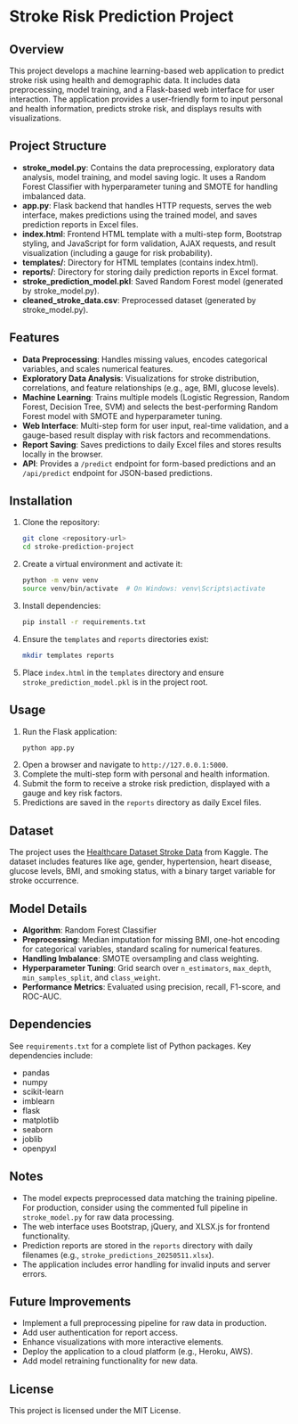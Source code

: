 # Stroke Risk Prediction Project

## Overview
This project develops a machine learning-based web application to predict stroke risk using health and demographic data. It includes data preprocessing, model training, and a Flask-based web interface for user interaction. The application provides a user-friendly form to input personal and health information, predicts stroke risk, and displays results with visualizations.

## Project Structure
- **stroke_model.py**: Contains the data preprocessing, exploratory data analysis, model training, and model saving logic. It uses a Random Forest Classifier with hyperparameter tuning and SMOTE for handling imbalanced data.
- **app.py**: Flask backend that handles HTTP requests, serves the web interface, makes predictions using the trained model, and saves prediction reports in Excel files.
- **index.html**: Frontend HTML template with a multi-step form, Bootstrap styling, and JavaScript for form validation, AJAX requests, and result visualization (including a gauge for risk probability).
- **templates/**: Directory for HTML templates (contains index.html).
- **reports/**: Directory for storing daily prediction reports in Excel format.
- **stroke_prediction_model.pkl**: Saved Random Forest model (generated by stroke_model.py).
- **cleaned_stroke_data.csv**: Preprocessed dataset (generated by stroke_model.py).

## Features
- **Data Preprocessing**: Handles missing values, encodes categorical variables, and scales numerical features.
- **Exploratory Data Analysis**: Visualizations for stroke distribution, correlations, and feature relationships (e.g., age, BMI, glucose levels).
- **Machine Learning**: Trains multiple models (Logistic Regression, Random Forest, Decision Tree, SVM) and selects the best-performing Random Forest model with SMOTE and hyperparameter tuning.
- **Web Interface**: Multi-step form for user input, real-time validation, and a gauge-based result display with risk factors and recommendations.
- **Report Saving**: Saves predictions to daily Excel files and stores results locally in the browser.
- **API**: Provides a `/predict` endpoint for form-based predictions and an `/api/predict` endpoint for JSON-based predictions.

## Installation
1. Clone the repository:
   ```bash
   git clone <repository-url>
   cd stroke-prediction-project
   ```
2. Create a virtual environment and activate it:
   ```bash
   python -m venv venv
   source venv/bin/activate  # On Windows: venv\Scripts\activate
   ```
3. Install dependencies:
   ```bash
   pip install -r requirements.txt
   ```
4. Ensure the `templates` and `reports` directories exist:
   ```bash
   mkdir templates reports
   ```
5. Place `index.html` in the `templates` directory and ensure `stroke_prediction_model.pkl` is in the project root.

## Usage
1. Run the Flask application:
   ```bash
   python app.py
   ```
2. Open a browser and navigate to `http://127.0.0.1:5000`.
3. Complete the multi-step form with personal and health information.
4. Submit the form to receive a stroke risk prediction, displayed with a gauge and key risk factors.
5. Predictions are saved in the `reports` directory as daily Excel files.

## Dataset
The project uses the [Healthcare Dataset Stroke Data](https://www.kaggle.com/datasets/fedesoriano/stroke-prediction-dataset) from Kaggle. The dataset includes features like age, gender, hypertension, heart disease, glucose levels, BMI, and smoking status, with a binary target variable for stroke occurrence.

## Model Details
- **Algorithm**: Random Forest Classifier
- **Preprocessing**: Median imputation for missing BMI, one-hot encoding for categorical variables, standard scaling for numerical features.
- **Handling Imbalance**: SMOTE oversampling and class weighting.
- **Hyperparameter Tuning**: Grid search over `n_estimators`, `max_depth`, `min_samples_split`, and `class_weight`.
- **Performance Metrics**: Evaluated using precision, recall, F1-score, and ROC-AUC.

## Dependencies
See `requirements.txt` for a complete list of Python packages. Key dependencies include:
- pandas
- numpy
- scikit-learn
- imblearn
- flask
- matplotlib
- seaborn
- joblib
- openpyxl

## Notes
- The model expects preprocessed data matching the training pipeline. For production, consider using the commented full pipeline in `stroke_model.py` for raw data processing.
- The web interface uses Bootstrap, jQuery, and XLSX.js for frontend functionality.
- Prediction reports are stored in the `reports` directory with daily filenames (e.g., `stroke_predictions_20250511.xlsx`).
- The application includes error handling for invalid inputs and server errors.

## Future Improvements
- Implement a full preprocessing pipeline for raw data in production.
- Add user authentication for report access.
- Enhance visualizations with more interactive elements.
- Deploy the application to a cloud platform (e.g., Heroku, AWS).
- Add model retraining functionality for new data.

## License
This project is licensed under the MIT License.
